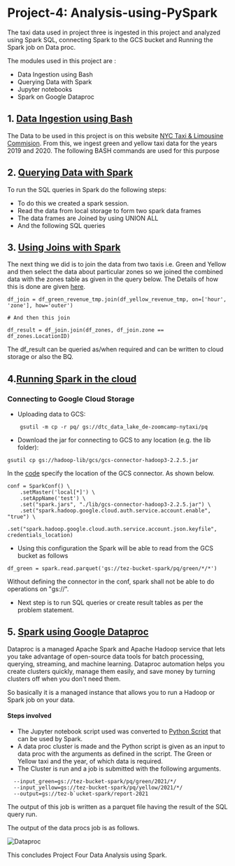 # Project-4: Analysis-using-PySpark
The taxi data used in project three is ingested in this project and analyzed using Spark SQL, connecting Spark to the GCS bucket and Running the Spark job on Data proc.

The modules used in this project are :
+   Data Ingestion using Bash
+   Querying Data with Spark
+   Jupyter notebooks 
+   Spark on Google Dataproc


## 1. [Data Ingestion using Bash](https://github.com/AmanGuptAnalytics/Project-Four-Analysis-using-PySpark/blob/main/1.%20Download_data.sh) 

The Data to be used in this project is on this website [NYC Taxi & Limousine Commision](https://www1.nyc.gov/site/tlc/about/tlc-trip-record-data.page). From this, we ingest green and yellow taxi data 
for the years 2019 and 2020. The following BASH commands are used for this purpose


## 2. [Querying Data with Spark](https://github.com/AmanGuptAnalytics/Project-Four-Analysis-using-PySpark/blob/main/2.Using%20SQL%20queries.ipynb)

To run the SQL queries in Spark do the following steps:

+   To do this we created a spark session. 
+   Read the data from local storage to form two spark data frames
+   The data frames are Joined by using UNION ALL
+   And the following SQL queries

## 3. [Using Joins with Spark](https://github.com/AmanGuptAnalytics/Project-Four-Analysis-using-PySpark/blob/main/3.%20Grouping_by_joins.ipynb)

The next thing we did is to join the data from two taxis i.e. Green and Yellow and then select the data about particular zones so we joined the combined data with the zones table as given in the query below. The Details of how this is done are given [here](https://github.com/AmanGuptAnalytics/Project-Four-Analysis-using-PySpark/blob/main/3.%20Grouping_by_joins.ipynb).



```
df_join = df_green_revenue_tmp.join(df_yellow_revenue_tmp, on=['hour', 'zone'], how='outer')

# And then this join 

df_result = df_join.join(df_zones, df_join.zone == df_zones.LocationID)
```

The df_result can be queried as/when required and can be written to cloud storage or also the BQ. 


## 4.[Running Spark in the cloud](https://github.com/AmanGuptAnalytics/Project-Four-Analysis-using-PySpark/blob/main/4.Spark_GCS_connection.ipynb)

### Connecting to Google Cloud Storage

+   Uploading data to GCS:

```         
    gsutil -m cp -r pq/ gs://dtc_data_lake_de-zoomcamp-nytaxi/pq
```


+   Download the jar for connecting to GCS to any location (e.g. the lib folder):

```
gsutil cp gs://hadoop-lib/gcs/gcs-connector-hadoop3-2.2.5.jar

```

In the [code](https://github.com/AmanGuptAnalytics/Project-Four-Analysis-using-PySpark/blob/main/4.Spark_GCS_connection.ipynb) specify the 
location of the GCS connector. As shown below.

```
conf = SparkConf() \
    .setMaster('local[*]') \
    .setAppName('test') \
    .set("spark.jars", "./lib/gcs-connector-hadoop3-2.2.5.jar") \
    .set("spark.hadoop.google.cloud.auth.service.account.enable", "true") \
    .set("spark.hadoop.google.cloud.auth.service.account.json.keyfile", credentials_location)
```

+   Using this configuration the Spark will be able to read from the GCS bucket as follows

```df_green = spark.read.parquet('gs://tez-bucket-spark/pq/green/*/*')```

Without defining the connector in the conf, spark shall not be able to do operations on "gs://".

+   Next step is to run SQL queries or create result tables as per the problem statement. 

## 5. [Spark using Google Dataproc](https://github.com/AmanGuptAnalytics/Project-Four-Analysis-using-PySpark/blob/main/5.Using%20Dataproc.py)

Dataproc is a managed Apache Spark and Apache Hadoop service that lets you take advantage of open-source data tools for batch processing, querying, streaming, and machine learning. Dataproc automation helps you create clusters quickly, manage them easily, and save money by turning clusters off when you don't need them.

So basically it is a managed instance that allows you to run a Hadoop or Spark job on your data.

#### **Steps involved** 

+   The Jupyter notebook script used was converted to [Python Script](https://github.com/AmanGuptAnalytics/Project-Four-Analysis-using-PySpark/blob/main/5.Using%20Dataproc.py) that can be used by Spark.
+   A data proc cluster is made and the Python script is given as an input to data proc with the arguments as defined in the script. The Green or Yellow taxi and the year, of which data is required. 
+   The Cluster is run and a job is submitted with the following arguments.

```
  --input_green=gs://tez-bucket-spark/pq/green/2021/*/
  --input_yellow=gs://tez-bucket-spark/pq/yellow/2021/*/
  --output=gs://tez-b`ucket-spark/report-2021
```
The output of this job is written as a parquet file having the result of the SQL query run. 

The output of the data procs job is as follows.

![Dataproc](https://github.com/AmanGuptAnalytics/Project-Four-Analysis-using-PySpark/blob/main/Docs/Data%20Proc.png)

This concludes Project Four Data Analysis using Spark. 

